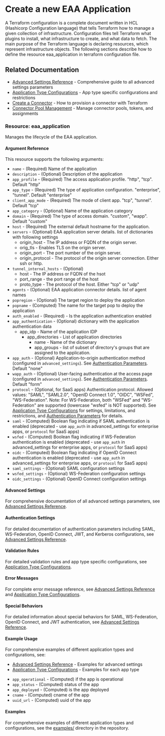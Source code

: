 # Create a new EAA Application

A Terraform configuration is a complete document written in HCL (Hashicorp Configuration language) that tells Terraform how to manage a given collection of infrastructure.
Configuration files tell Terraform what plugins to install, what infrastructure to create, and what data to fetch.
The main purpose of the Terraform language is declaring resources, which represent infrastructure objects. The following sections describe how to define the resource eaa_application in terraform configuration file.

## Related Documentation

- [Advanced Settings Reference](advanced-settings.md) - Comprehensive guide to all advanced settings parameters
- [Application Type Configurations](app-type-configurations.md) - App type specific configurations and restrictions
 - [Create a Connector](create-connector.md) - How to provision a connector with Terraform
 - [Connector Pool Management](connector-pool.md) - Manage connector pools, tokens, and assignments

### Resource: eaa_application

Manages the lifecycle of the EAA application.  

#### Argument Reference

This resource supports the following arguments:

* ```name``` - (Required) Name of the application
* ```description``` - (Optional) Description of the application
* ```app_profile``` - (Required) The access application profile. "http", "tcp". Default "http"
* ```app_type``` - (Required) The type of application configuration. "enterprise", "tunnel". Default "enterprise"	
* ```client_app_mode``` - (Required) The mode of client app. "tcp", "tunnel". Default "tcp"
* ```app_category``` - (Optional) Name of the application category
* ```domain``` - (Required) The type of access domain. "custom", "wapp". Default "custom"
* ```host``` - (Required) The external default hostname for the application.
* ```servers``` - (Optional) EAA application server details. list of dictionaries with following settings
  * origin_host - The IP address or FQDN of the origin server.
  * orig_tls - Enables TLS on the origin server.
  * origin_port - The port number of the origin server.
  * origin_protocol - The protocol of the origin server connection. Either ssh or http.
* ```tunnel_internal_hosts``` - (Optional)
  * host       - The IP address or FQDN of the hsot
  * port_range - the port range of the host
  * proto_type - The protocol of the host. Either "tcp" or "udp"
* ```agents``` - (Optional) EAA application connector details. list of agent names	
* ```popregion``` - (Optional) The target region to deploy the application	
* ```popname``` - (Computed)	 The name for the target pop to deploy the application
* ```auth_enabled``` - (Required) - Is the application authentication enabled
* ```app_authentication``` - (Optional) dictionary with the application authentication data
  * app_idp - Name of the application IDP
    * app_directories - List of application directories
      * name - Name of the dictionary
      * app_groups - list of subset of directory's groups that are assigned to the application.
* ```app_auth``` - (Optional) Application-to-origin authentication method (configured in `advanced_settings`). See [Authentication Parameters](authentication_advsettings.md). Default "none"
* ```wapp_auth``` - (Optional) User-facing authentication at the access page (configured in `advanced_settings`). See [Authentication Parameters](authentication_advsettings.md). Default "form"
* ```protocol``` - (Optional, for SaaS apps) Authentication protocol. Allowed values: "SAML", "SAML2.0", "OpenID Connect 1.0", "OIDC", "WSFed", "WS-Federation". Note: For WS-Federation, both "WSFed" and "WS-Federation" are supported (lowercase "wsfed" is NOT supported). See [Application Type Configurations](app-type-configurations.md) for settings, limitations, and restrictions, and [Authentication Parameters](authentication_advsettings.md) for details.
* ```saml``` - (Computed) Boolean flag indicating if SAML authentication is enabled (deprecated - use `app_auth` in advanced_settings for enterprise apps, or `protocol` for SaaS apps)
* ```wsfed``` - (Computed) Boolean flag indicating if WS-Federation authentication is enabled (deprecated - use `app_auth` in advanced_settings for enterprise apps, or `protocol` for SaaS apps)
* ```oidc``` - (Computed) Boolean flag indicating if OpenID Connect authentication is enabled (deprecated - use `app_auth` in advanced_settings for enterprise apps, or `protocol` for SaaS apps)
* ```saml_settings``` - (Optional) SAML configuration settings
* ```wsfed_settings``` - (Optional) WS-Federation configuration settings
* ```oidc_settings``` - (Optional) OpenID Connect configuration settings

#### Advanced Settings

For comprehensive documentation of all advanced settings parameters, see [Advanced Settings Reference](advanced-settings.md).

#### Authentication Settings

For detailed documentation of authentication parameters including SAML, WS-Federation, OpenID Connect, JWT, and Kerberos configurations, see [Advanced Settings Reference](advanced-settings.md).

#### Validation Rules

For detailed validation rules and app type specific configurations, see [Application Type Configurations](app-type-configurations.md).

#### Error Messages

For complete error message reference, see [Advanced Settings Reference](advanced-settings.md) and [Application Type Configurations](app-type-configurations.md).

#### Special Behaviors

For detailed information about special behaviors for SAML, WS-Federation, OpenID Connect, and JWT authentication, see [Advanced Settings Reference](advanced-settings.md).

#### Example Usage

For comprehensive examples of different application types and configurations, see:
- [Advanced Settings Reference](advanced-settings.md) - Examples for advanced settings
- [Application Type Configurations](app-type-configurations.md) - Examples for each app type
* ```app_operational``` - (Computed) if the app is operational	
* ```app_status```  - (Computed) status of the app
* ```app_deployed``` - (Computed) is the app deployed	
* ```cname``` - (Computed) cname of the app
* ```uuid_url``` - (Computed) uuid of the app

#### Examples

For comprehensive examples of different application types and configurations, see the [examples/](../examples/) directory in the repository.
